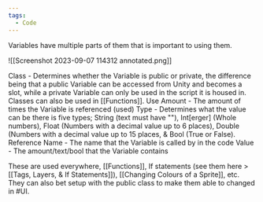 ```yaml
---
tags:
  - Code
---
```

Variables have multiple parts of them that is important to using them.

![[Screenshot 2023-09-07 114312 annotated.png]]

Class - Determines whether the Variable is public or private, the difference being that a public Variable can be accessed from Unity and becomes a slot, while a private Variable can only be used in the script it is housed in. Classes can also be used in [[Functions]].
Use Amount - The amount of times the Variable is referenced (used)
Type - Determines what the value can be there is five types; String (text must have ""), Int[erger] (Whole numbers), Float (Numbers with a decimal value up to 6 places), Double (Numbers with a decimal value up to 15 places, & Bool (True or False).
Reference Name - The name that the Variable is called by in the code
Value - The amount/text/bool that the Variable contains

These are used everywhere, [[Functions]], If statements (see them here >[[Tags, Layers, & If Statements]]), [[Changing Colours of a Sprite]], etc. They can also bet setup with the public class to make them able to changed in #UI. 